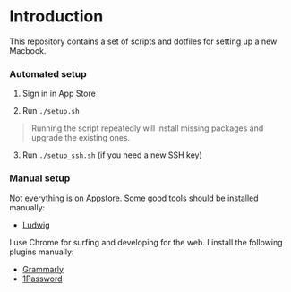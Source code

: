 # Introduction

This repository contains a set of scripts and dotfiles for setting up a new Macbook.

### Automated setup

1. Sign in in App Store

2. Run `./setup.sh`

> Running the script repeatedly will install missing packages and upgrade the existing ones.

3. Run `./setup_ssh.sh` (if you need a new SSH key)

### Manual setup

Not everything is on Appstore. Some good tools should be installed manually:

- [Ludwig](https://ludwig.guru)

I use Chrome for surfing and developing for the web. I install the following plugins manually:

- [Grammarly](https://chrome.google.com/webstore/detail/grammarly-for-chrome/kbfnbcaeplbcioakkpcpgfkobkghlhen?hl=en)
- [1Password](https://chrome.google.com/webstore/detail/1password-extension-deskt/aomjjhallfgjeglblehebfpbcfeobpgk?hl=en)
